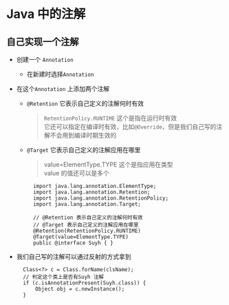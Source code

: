 # Java 中的注解

## 自己实现一个注解
- 创建一个 `Annotation` 
	- 在新建时选择`Annotation`
- 在这个`Annotation` 上添加两个注解
	- `@Retention` 它表示自己定义的注解何时有效
		> `RetentionPolicy.RUNTIME` 这个是指在运行时有效<br>
		> 它还可以指定在编译时有效，比如`@Override`，但是我们自己写的注解不会用到编译时期生效的<br>
	- `@Target` 它表示自己定义的注解应用在哪里
		> value=ElementType.TYPE 这个是指应用在类型<br>
		> value 的值还可以是多个<br>

			import java.lang.annotation.ElementType;
			import java.lang.annotation.Retention;
			import java.lang.annotation.RetentionPolicy;
			import java.lang.annotation.Target;
			
			// @Retention 表示自己定义的注解何时有效
			// @Target 表示自己定义的注解应用在哪里
			@Retention(RetentionPolicy.RUNTIME)
			@Target(value=ElementType.TYPE)
			public @interface Suyh { }

- 我们自己写的注解可以通过反射的方式拿到

		Class<?> c = Class.forName(clsName);
		// 判定这个类上是否有Suyh 注解
		if (c.isAnnotationPresent(Suyh.class)) {
			Object obj = c.newInstance();
		}